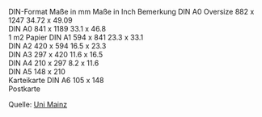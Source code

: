 DIN-Format	Maße in mm	Maße in Inch	Bemerkung
DIN A0 Oversize	882 x 1247	34.72 x 49.09	 
DIN A0	841 x 1189 	33.1 x 46.8 	
1 m2 Papier
DIN A1	594 x  841 	23.3 x 33.1	 
DIN A2	420 x  594 	16.5 x 23.3	 
DIN A3	297 x  420 	11.6 x 16.5 	 
DIN A4	210 x  297 	8.2 x 11.6	 
DIN A5	148 x  210 	 	
Karteikarte
DIN A6	105 x  148	 	
Postkarte


Quelle: [Uni Mainz](http://www.zdv.uni-mainz.de/3303.php)
